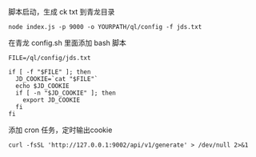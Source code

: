 脚本启动，生成 ck txt 到青龙目录

```node index.js -p 9000 -o YOURPATH/ql/config -f jds.txt```

在青龙 config.sh 里面添加 bash 脚本

```
FILE=/ql/config/jds.txt

if [ -f "$FILE" ]; then
  JD_COOKIE=`cat "$FILE"`
  echo $JD_COOKIE
  if [ -n "$JD_COOKIE" ]; then
    export JD_COOKIE
  fi
fi
```
添加 cron 任务，定时输出cookie

```curl -fsSL 'http://127.0.0.1:9002/api/v1/generate' > /dev/null 2>&1```
